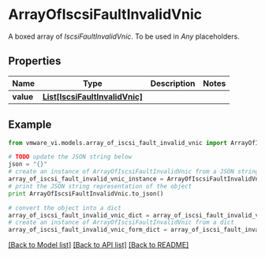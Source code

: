 # ArrayOfIscsiFaultInvalidVnic

A boxed array of *IscsiFaultInvalidVnic*. To be used in *Any* placeholders. 

## Properties
Name | Type | Description | Notes
------------ | ------------- | ------------- | -------------
**value** | [**List[IscsiFaultInvalidVnic]**](IscsiFaultInvalidVnic.md) |  | 

## Example

```python
from vmware_vi.models.array_of_iscsi_fault_invalid_vnic import ArrayOfIscsiFaultInvalidVnic

# TODO update the JSON string below
json = "{}"
# create an instance of ArrayOfIscsiFaultInvalidVnic from a JSON string
array_of_iscsi_fault_invalid_vnic_instance = ArrayOfIscsiFaultInvalidVnic.from_json(json)
# print the JSON string representation of the object
print ArrayOfIscsiFaultInvalidVnic.to_json()

# convert the object into a dict
array_of_iscsi_fault_invalid_vnic_dict = array_of_iscsi_fault_invalid_vnic_instance.to_dict()
# create an instance of ArrayOfIscsiFaultInvalidVnic from a dict
array_of_iscsi_fault_invalid_vnic_form_dict = array_of_iscsi_fault_invalid_vnic.from_dict(array_of_iscsi_fault_invalid_vnic_dict)
```
[[Back to Model list]](../README.md#documentation-for-models) [[Back to API list]](../README.md#documentation-for-api-endpoints) [[Back to README]](../README.md)


